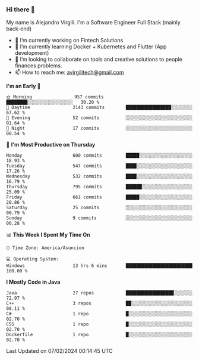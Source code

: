 ### Hi there 👋

My name is Alejandro Virgili. I'm a Software Engineer Full Stack (mainly back-end)


- 🔭 I’m currently working on Fintech Solutions
- 🌱 I’m currently learning Docker + Kubernetes and Flutter (App development)
- 👯 I’m looking to collaborate on tools and creative solutions to people finances problems.
- 📫 How to reach me: avirgilitech@gmail.com
  
<!--START_SECTION:waka-->
**I'm an Early 🐤** 

```text
🌞 Morning                957 commits         ████████░░░░░░░░░░░░░░░░░   30.20 % 
🌆 Daytime                2143 commits        █████████████████░░░░░░░░   67.62 % 
🌃 Evening                52 commits          ░░░░░░░░░░░░░░░░░░░░░░░░░   01.64 % 
🌙 Night                  17 commits          ░░░░░░░░░░░░░░░░░░░░░░░░░   00.54 % 
```
📅 **I'm Most Productive on Thursday** 

```text
Monday                   600 commits         █████░░░░░░░░░░░░░░░░░░░░   18.93 % 
Tuesday                  547 commits         ████░░░░░░░░░░░░░░░░░░░░░   17.26 % 
Wednesday                532 commits         ████░░░░░░░░░░░░░░░░░░░░░   16.79 % 
Thursday                 795 commits         ██████░░░░░░░░░░░░░░░░░░░   25.09 % 
Friday                   661 commits         █████░░░░░░░░░░░░░░░░░░░░   20.86 % 
Saturday                 25 commits          ░░░░░░░░░░░░░░░░░░░░░░░░░   00.79 % 
Sunday                   9 commits           ░░░░░░░░░░░░░░░░░░░░░░░░░   00.28 % 
```


📊 **This Week I Spent My Time On** 

```text
🕑︎ Time Zone: America/Asuncion

💻 Operating System: 
Windows                  13 hrs 6 mins       █████████████████████████   100.00 % 
```

**I Mostly Code in Java** 

```text
Java                     27 repos            ██████████████████░░░░░░░   72.97 % 
C++                      3 repos             ██░░░░░░░░░░░░░░░░░░░░░░░   08.11 % 
C#                       1 repo              █░░░░░░░░░░░░░░░░░░░░░░░░   02.70 % 
CSS                      1 repo              █░░░░░░░░░░░░░░░░░░░░░░░░   02.70 % 
Dockerfile               1 repo              █░░░░░░░░░░░░░░░░░░░░░░░░   02.70 % 
```




 Last Updated on 07/02/2024 00:14:45 UTC
<!--END_SECTION:waka-->
